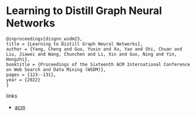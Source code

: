 # Learning to Distill Graph Neural Networks

```
@inproceedings{disgnn_wsdm23,
title = {Learning to Distill Graph Neural Networks},
author = {Yang, Cheng and Guo, Yuxin and Xu, Yao and Shi, Chuan and Liu, Jiawei and Wang, Chunchen and Li, Xin and Guo, Ning and Yin, Hongzhi},
booktitle = {Proceedings of the Sixteenth ACM International Conference on Web Search and Data Mining (WSDM)},
pages = {123--131},
year = {2022}
}
```

links
- [acm](https://dl.acm.org/doi/10.1145/3539597.3570480)
